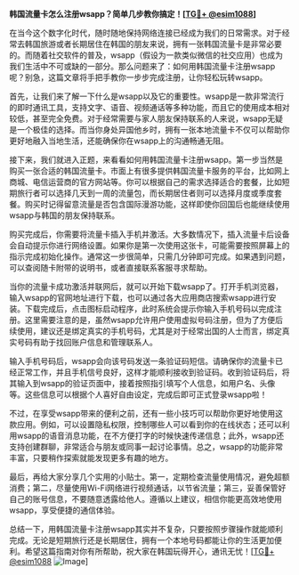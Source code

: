 **韩国流量卡怎么注册wsapp？简单几步教你搞定！[[TG💪+ @esim1088](https://t.me/s/esim1088)]**

在当今这个数字化时代，随时随地保持网络连接已经成为我们的日常需求。对于经常去韩国旅游或者长期居住在韩国的朋友来说，拥有一张韩国流量卡是非常必要的。而随着社交软件的普及，wsapp（假设为一款类似微信的社交应用）也成为我们生活中不可或缺的一部分。那么问题来了：如何用韩国流量卡注册wsapp呢？别急，这篇文章将手把手教你一步步完成注册，让你轻松玩转wsapp。

首先，让我们来了解一下什么是wsapp以及它的重要性。wsapp是一款非常流行的即时通讯工具，支持文字、语音、视频通话等多种功能，而且它的使用成本相对较低，甚至完全免费。对于经常需要与家人朋友保持联系的人来说，wsapp无疑是一个极佳的选择。而当你身处异国他乡时，拥有一张本地流量卡不仅可以帮助你更好地融入当地生活，还能确保你在wsapp上的沟通畅通无阻。

接下来，我们就进入正题，来看看如何用韩国流量卡注册wsapp。第一步当然是购买一张合适的韩国流量卡。市面上有很多提供韩国流量卡服务的平台，比如网上商城、电信运营商的官方网站等。你可以根据自己的需求选择适合的套餐，比如短期旅行者可以选择几天到一周的流量包，而长期居住者则可以选择月度或季度套餐。购买时记得留意流量是否包含国际漫游功能，这样即使你回国后也能继续使用wsapp与韩国的朋友保持联系。

购买完成后，你需要将流量卡插入手机并激活。大多数情况下，插入流量卡后设备会自动提示你进行网络设置。如果你是第一次使用这张卡，可能需要按照屏幕上的指示完成初始化操作。通常这一步很简单，只需几分钟即可完成。如果遇到问题，可以查阅随卡附带的说明书，或者直接联系客服寻求帮助。

当你的流量卡成功激活并联网后，就可以开始下载wsapp了。打开手机浏览器，输入wsapp的官网地址进行下载，也可以通过各大应用商店搜索wsapp进行安装。下载完成后，点击图标启动程序，此时系统会提示你输入手机号码以完成注册。这里需要注意的是，虽然wsapp允许用户使用虚拟号码注册，但为了方便后续使用，建议还是绑定真实的手机号码，尤其是对于经常出国的人士而言，绑定真实号码有助于找回账户信息和管理联系人。

输入手机号码后，wsapp会向该号码发送一条验证码短信。请确保你的流量卡已经正常工作，并且手机信号良好，这样才能顺利接收到验证码。收到验证码后，将其输入到wsapp的验证页面中，接着按照指引填写个人信息，如用户名、头像等。这些信息可以根据个人喜好自由设定，完成后即可正式登录wsapp啦！

不过，在享受wsapp带来的便利之前，还有一些小技巧可以帮助你更好地使用这款应用。例如，可以设置隐私权限，控制哪些人可以看到你的在线状态；还可以利用wsapp的语音消息功能，在不方便打字的时候快速传递信息；此外，wsapp还支持创建群聊，非常适合与朋友或同事一起讨论事情。总之，wsapp的功能非常丰富，只要稍作探索就能发现更多有趣的地方。

最后，再给大家分享几个实用的小贴士。第一，定期检查流量使用情况，避免超额消费；第二，尽量使用Wi-Fi网络进行视频通话，以节省流量；第三，妥善保管好自己的账号信息，不要随意透露给他人。遵循以上建议，相信你能更高效地使用wsapp，享受便捷的通信体验。

总结一下，用韩国流量卡注册wsapp其实并不复杂，只要按照步骤操作就能顺利完成。无论是短期旅行还是长期居住，拥有一个本地号码都能让你的生活更加便利。希望这篇指南对你有所帮助，祝大家在韩国玩得开心，通讯无忧！[[TG💪+ @esim1088](https://t.me/s/esim1088) ![Image](https://i.postimg.cc/4NQfJmqS/Snipaste-2025-05-13-00-14-12.png)]